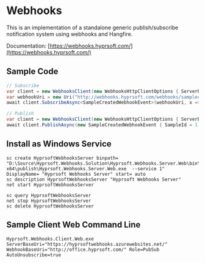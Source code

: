 # Webhooks
This is an implementation of a standalone generic publish/subscribe notification system using webhooks and Hangfire.

Documentation: [https://webhooks.hyprsoft.com/](https://webhooks.hyprsoft.com/)

## Sample Code
``` csharp
// Subscribe
var client = new WebhooksClient(new WebhooksHttpClientOptions { ServerBaseUri = new Uri("http://webhooks.hyprsoft.com/") });
var webhookUri = new Uri("http://webhooks.hyprsoft.com/webhooks/samplecreated");
await client.SubscribeAsync<SampleCreatedWebhookEvent>(webhookUri, x => x.SampleType == 2);

// Publish
var client = new WebhooksClient(new WebhooksHttpClientOptions { ServerBaseUri = new Uri("http://webhooks.hyprsoft.com/") });
await client.PublishAsync(new SampleCreatedWebhookEvent { SampleId = 1, SampleType = 2, UserId = 3, ReferenceId = 4 });
```

## Install as Windows Service
```
sc create HyprsoftWebhooksServer binpath= "D:\Source\Hyprsoft.Webhooks.Solution\Hyprsoft.Webhooks.Server.Web\bin\Release\netcoreapp3.1\win-x64\publish\Hyprsoft.Webhooks.Server.Web.exe  --service 1" DisplayName= "Hyprsoft Webhooks Server" start= auto
sc description HyprsoftWebhooksServer "Hyprsoft Webhooks Server" 
net start HyprsoftWebhooksServer

sc query HyprsoftWebhooksServer 
net stop HyprsoftWebhooksServer 
sc delete HyprsoftWebhooksServer 
```

## Sample Client Web Command Line
```
Hyprsoft.Webhooks.Client.Web.exe ServerBaseUri="https://hyprsoftwebhooks.azurewebsites.net/" WebhookBaseUri="http://office.hyprsoft.com/" Role=PubSub AutoUnsubscribe=true
```